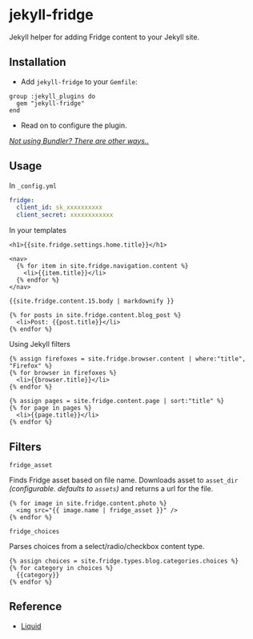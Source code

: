 jekyll-fridge
=============

Jekyll helper for adding Fridge content to your Jekyll site.

Installation
----

* Add `jekyll-fridge` to your `Gemfile`:

```Gemfile
group :jekyll_plugins do
  gem "jekyll-fridge"
end
```

* Read on to configure the plugin.

_[Not using Bundler? There are other ways..](http://jekyllrb.com/docs/plugins/)_

Usage
----

In `_config.yml`

```yaml
fridge:
  client_id: sk_xxxxxxxxxx
  client_secret: xxxxxxxxxxxx
```

In your templates

```liquid
<h1>{{site.fridge.settings.home.title}}</h1>

<nav>
  {% for item in site.fridge.navigation.content %}
    <li>{{item.title}}</li>
  {% endfor %}
</nav>

{{site.fridge.content.15.body | markdownify }}

{% for posts in site.fridge.content.blog_post %}
  <li>Post: {{post.title}}</li>
{% endfor %}
```

Using Jekyll filters

```liquid
{% assign firefoxes = site.fridge.browser.content | where:"title", "Firefox" %}
{% for browser in firefoxes %}
  <li>{{browser.title}}</li>
{% endfor %}

{% assign pages = site.fridge.content.page | sort:"title" %}
{% for page in pages %}
  <li>{{page.title}}</li>
{% endfor %}
```

Filters
------

`fridge_asset`

Finds Fridge asset based on file name. Downloads asset to `asset_dir` _(configurable. defaults to `assets`)_ and
returns a url for the file.

```liquid
{% for image in site.fridge.content.photo %}
  <img src="{{ image.name | fridge_asset }}" />
{% endfor %}
```

`fridge_choices`

Parses choices from a select/radio/checkbox content type.

```liquid
{% assign choices = site.fridge.types.blog.categories.choices %}
{% for category in choices %}
  {{category}}
{% endfor %}
```

Reference
----

* [Liquid](https://github.com/Shopify/liquid/wiki/Liquid-for-Designers)
